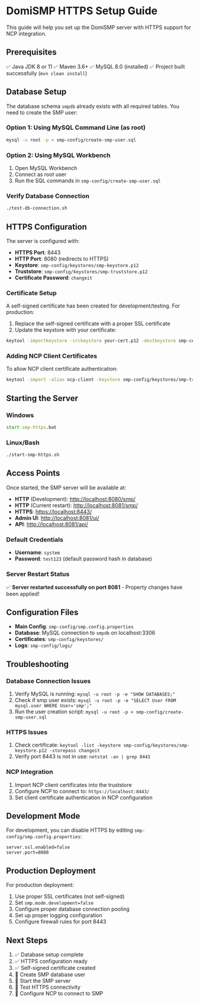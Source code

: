# DomiSMP HTTPS Setup Guide

This guide will help you set up the DomiSMP server with HTTPS support for NCP integration.

## Prerequisites

✅ Java JDK 8 or 11
✅ Maven 3.6+
✅ MySQL 8.0 (installed)
✅ Project built successfully (`mvn clean install`)

## Database Setup

The database schema `smpdb` already exists with all required tables. You need to create the SMP user:

### Option 1: Using MySQL Command Line (as root)

```bash
mysql -u root -p < smp-config/create-smp-user.sql
```

### Option 2: Using MySQL Workbench

1. Open MySQL Workbench
2. Connect as root user
3. Run the SQL commands in `smp-config/create-smp-user.sql`

### Verify Database Connection

```bash
./test-db-connection.sh
```

## HTTPS Configuration

The server is configured with:

- **HTTPS Port**: 8443
- **HTTP Port**: 8080 (redirects to HTTPS)
- **Keystore**: `smp-config/keystores/smp-keystore.p12`
- **Truststore**: `smp-config/keystores/smp-truststore.p12`
- **Certificate Password**: `changeit`

### Certificate Setup

A self-signed certificate has been created for development/testing. For production:

1. Replace the self-signed certificate with a proper SSL certificate
2. Update the keystore with your certificate:

```bash
keytool -importkeystore -srckeystore your-cert.p12 -destkeystore smp-config/keystores/smp-keystore.p12
```

### Adding NCP Client Certificates

To allow NCP client certificate authentication:

```bash
keytool -import -alias ncp-client -keystore smp-config/keystores/smp-truststore.p12 -file ncp-client-cert.crt -storepass changeit
```

## Starting the Server

### Windows

```cmd
start-smp-https.bat
```

### Linux/Bash

```bash
./start-smp-https.sh
```

## Access Points

Once started, the SMP server will be available at:

- **HTTP** (Development): <http://localhost:8080/smp/>
- **HTTP** (Current restart): <http://localhost:8081/smp/>
- **HTTPS**: <https://localhost:8443/>
- **Admin UI**: <http://localhost:8081/ui/>
- **API**: <http://localhost:8081/api/>

### Default Credentials

- **Username**: `system`
- **Password**: `test123` (default password hash in database)

### Server Restart Status

✅ **Server restarted successfully on port 8081** - Property changes have been applied!

## Configuration Files

- **Main Config**: `smp-config/smp.config.properties`
- **Database**: MySQL connection to `smpdb` on localhost:3306
- **Certificates**: `smp-config/keystores/`
- **Logs**: `smp-config/logs/`

## Troubleshooting

### Database Connection Issues

1. Verify MySQL is running: `mysql -u root -p -e "SHOW DATABASES;"`
2. Check if smp user exists: `mysql -u root -p -e "SELECT User FROM mysql.user WHERE User='smp';"`
3. Run the user creation script: `mysql -u root -p < smp-config/create-smp-user.sql`

### HTTPS Issues

1. Check certificate: `keytool -list -keystore smp-config/keystores/smp-keystore.p12 -storepass changeit`
2. Verify port 8443 is not in use: `netstat -an | grep 8443`

### NCP Integration

1. Import NCP client certificates into the truststore
2. Configure NCP to connect to: `https://localhost:8443/`
3. Set client certificate authentication in NCP configuration

## Development Mode

For development, you can disable HTTPS by editing `smp-config/smp.config.properties`:

```properties
server.ssl.enabled=false
server.port=8080
```

## Production Deployment

For production deployment:

1. Use proper SSL certificates (not self-signed)
2. Set `smp.mode.development=false`
3. Configure proper database connection pooling
4. Set up proper logging configuration
5. Configure firewall rules for port 8443

## Next Steps

1. ✅ Database setup complete
2. ✅ HTTPS configuration ready
3. ✅ Self-signed certificate created
4. 🔄 Create SMP database user
5. 🔄 Start the SMP server
6. 🔄 Test HTTPS connectivity
7. 🔄 Configure NCP to connect to SMP

